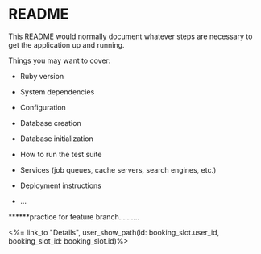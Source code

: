 # README

This README would normally document whatever steps are necessary to get the
application up and running.

Things you may want to cover:

* Ruby version

* System dependencies

* Configuration

* Database creation

* Database initialization

* How to run the test suite

* Services (job queues, cache servers, search engines, etc.)

* Deployment instructions

* ...

******practice for feature branch..........

<%= link_to "Details", user_show_path(id: booking_slot.user_id, booking_slot_id: booking_slot.id)%>